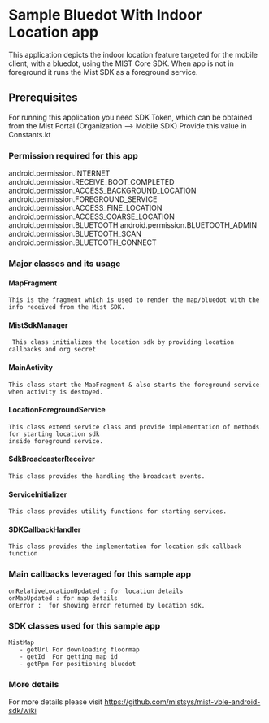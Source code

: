 # Sample Bluedot With Indoor Location  app

This application depicts the indoor location feature targeted for the mobile client, with a bluedot, using the MIST Core SDK. 
When app is not in foreground it runs the Mist SDK as a foreground service.

## Prerequisites

For running this application you need SDK Token, which can be obtained from the Mist Portal (Organization —> Mobile SDK)
Provide this value in Constants.kt


### Permission required for this app
android.permission.INTERNET
android.permission.RECEIVE_BOOT_COMPLETED
android.permission.ACCESS_BACKGROUND_LOCATION
android.permission.FOREGROUND_SERVICE
android.permission.ACCESS_FINE_LOCATION
android.permission.ACCESS_COARSE_LOCATION
android.permission.BLUETOOTH
android.permission.BLUETOOTH_ADMIN
android.permission.BLUETOOTH_SCAN
android.permission.BLUETOOTH_CONNECT



### Major classes and its usage

#### MapFragment
    This is the fragment which is used to render the map/bluedot with the info received from the Mist SDK.


#### MistSdkManager
     This class initializes the location sdk by providing location callbacks and org secret 


#### MainActivity
    This class start the MapFragment & also starts the foreground service when activity is destoyed. 

#### LocationForegroundService
    This class extend service class and provide implementation of methods for starting location sdk 
    inside foreground service.

#### SdkBroadcasterReceiver
    This class provides the handling the broadcast events.

#### ServiceInitializer
    This class provides utility functions for starting services.

#### SDKCallbackHandler
    This class provides the implementation for location sdk callback function

### Main callbacks leveraged for this sample app
    onRelativeLocationUpdated : for location details
    onMapUpdated : for map details
    onError :  for showing error returned by location sdk.


### SDK classes used for this sample app
    MistMap
       - getUrl For downloading floormap 
       - getId  For getting map id
       - getPpm For positioning bluedot 

### More details

For more details please visit https://github.com/mistsys/mist-vble-android-sdk/wiki
